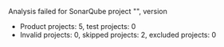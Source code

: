 Analysis failed for SonarQube project "", version 
- Product projects: 5, test projects: 0
- Invalid projects: 0, skipped projects: 2, excluded projects: 0
